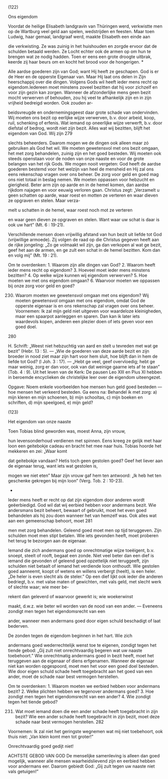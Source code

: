 (122)

Ons eigendom

Voordat de heilige Elisabeth landgravin van Thüringen werd,
verkwistte men op de Wartburg veel geld aan spelen, wedstrijden en feesten. Maar toen Ludwig, haar gemaal, landgraaf
werd, maakte Elisabeth een einde aan

die verkwisting. Ze was zuinig in het
huishouden en zorgde ervoor dat de
schulden betaald werden. Ze Locht echter ook de armen op om hun te brengen
wat ze nodig hadden. Toen er eens een
grote droogte uitbrak, keerde zij haar
beurs om en kocht het brood voor de
hongerigen.
*

Alle aardse goederen zijn van God; want Hij heeft ze geschapen. God is er de Heer en de opperste Eigenaar van. Maar Hij
laat ons delen in Zijn heerschappij over die dingen.
Volgens Gods wil heeft ieder mens recht op eigendom.Iedereen moet minstens zoveel bezitten dat hij voor zichzelf en voor
zijn gezin kan zorgen. Wanneer de afzonderlijke mens geen
bezit mocht verwerven of behouden, zou hij veel te afhankelijk zijn en in zijn vrijheid bedreigd worden. Ook zouden ar-

beidsvreugde en ondernemingsgeest daar grote schade van
ondervinden.
Wij moeten ons bezit op eerlijke wijze verwerven, b.v. door
arbeid, koop, ruil, schenking of erfenis. Wat iemand op oneerlijke wijze verwerft, b.v. door diefstal of bedrog, wordt niet
zijn bezit.
Alles wat wij bezitten, blijft het eigendom van God. Wij zijn
279

slechts beheerders. Daarom mogen we de dingen ook alleen
maar zó gebruiken als God het wil. We moeten gewetensvol
met ons bezit omgaan, het met zorg behandelen, zuinig zijn
en het goed besteden. Wij moeten ook steeds openstaan voor
de noden van onze naaste en voor de grote belangen van het
rijk Gods. We mogen nooit vergeten: God heeft de aardse
goederen bestemd voor het welzijn van heel de mensheid en
Hij zal ons eens rekenschap vragen over ons beheer.
De zorg voor geld en goed mag ons niet totaal in beslag
nemen. We moeten oppassen voor hebzucht en gierigheid. Beter arm zijn op aarde en in de hemel komen, dan aardse rijkdom najagen en voor eeuwig verloren gaan. Christus zegt:
„Verzamelt u geen schatten op aarde, waar roest en motten ze
verteren en waar dieven ze opgraven en stelen. Maar verza-

melt u schatten in de hemel, waar roest noch mot ze verteren

en waar geen dieven ze opgraven en stelen. Want waar uw
schat is daar is ook uw hart” (Mt. 6 : 19-21).

Verschillende mensen doen vrijwillig afstand van hun bezit uit liefde tot God (vrijwillige armoede). Zij volgen de raad
op die Christus gegeven heeft aan de rijke jongeling: „Zo ge
volmaakt wil zijn, ga dan verkopen al wat ge bezit, geef het
aan de armen, en ge zult een schat in de hemel bezitten. Kom
dan en volg mij” (Mt. 19 : 21).

Om te overdenken: 1. Waarom zijn alle dingen van God? 2. Waarom
heeft ieder mens recht op eigendom? 3. Hoeveel moet ieder mens minstens bezitten? 4. Op welke wijze kunnen wij eigendom verwerven? 5.
Hoe moeten we met ons eigendom omgaan? 6. Waarvoor moeten we oppassen bij onze zorg voor geld en goed?

230. Waarom moeten we gewetensvol omgaan met ons
eigendom?
Wij moeten gewetensvol omgaan met ons eigendom,
omdat God de opperste eigenaar is en ons rekenschap
zal vragen over ons beheer.
Voornemen: Ik zal mijn geld niet uitgeven voor waardeloze kleinigheden, maar een spaarpot aanleggen en sparen. Dan kan ik later iets
waardevols kopen, anderen een plezier doen of iets geven voor een
goed doel.

280

H. Schrift: „Weest niet hebzuchtig van aard en stelt u tevreden met
wat ge bezit” (Hebr. 13 : 5). — „Wie de goederen van deze aarde
bezit en zijn broeder in nood ziet maar zijn hart voor hem sluit, hoe
blijft dan in hem de liefde tot God? (l Joh. 3 : 17). — „Hebt ge
veel, geef overvloedig; hebt ge maar weinig, zorg er dan voor, ook
van dat weinige gaarne iets af te staan” (Tob. 4 : 9).
Uit het leven van de Kerk: De pausen Leo XIII en Pius XI hebben
in beroemde encyclieken de christelijke leer over de eigendom uiteengezet.

Opgave: Noem enkele voorbeelden hoe mensen hun geld goed besteden — hoe mensen het verkeerd besteden.
Ga eens na: Behandel ik met zorg: a) mijn kleren en mijn schoenen,
b) mijn schooltas, c) mijn boeken en schriften, d) mijn speelgoed,
e) mijn geld?

(123)

Het eigendom van onze naaste

Toen Tobias blind geworden was, moest Anna, zijn vrouw,

hun levensonderhoud verdienen met spinnen. Eens kreeg ze
gelijk met haar loon een geitebokje cadeau en bracht het mee
naar huis. Tobias hoorde het
mekkeren en zei: „Waar komt

dat geitebokje vandaan? Hetis
toch geen gestolen goed? Geef
het liever aan de eigenaar terug, want iets wat gestolen is,

mogen we niet eten” Maar
zijn vrouw gaf hem ten antwoord: „Ik heb het ten geschenke gekregen bij mijn
loon” (Verg. Tob. 2 : 10-23).

+

Ieder mens heeft er recht op dat zijn eigendom door anderen
wordt geëerbiedigd. God wil dat wij eerbied hebben voor andermans bezit.
Wie andersmans bezit beheert, bewaart of gebruikt, moet het
even goed behandelen als hij zou doen wanneer het van hemzelf was. Ook alles wat aan een gemeenschap behoort, moet
281

men met zorg behandelen. Geleend goed moet men op tijd teruggeven. Zijn schulden moet men stipt betalen. Wie iets gevonden heeft, moet proberen het terug te bezorgen aan de
eigenaar.

Iemand die zich andermans goed op onrechtmatige wijze
toeëigent, b.v. snoept, steelt of rooft, begaat een zonde. Niet
veel beter dan een dief is iemand die gevonden of geleend
goed opzettelijk niet teruggeeft, zijn schulden niet betaalt of
iemand het verdiende loon onthoudt. Wie gestolen goed aanneemt, koopt of wetens en willens verbergt (heelt), is een heler. „De heler is even slecht als de steler.” Op een dief lijkt ook
ieder die anderen bedriegt, b.v. met valse maten of gewichten,
met vals geld, met slecht werk of slechte waar; wie meer be-

rekent dan geleverd of waarvoor gewerkt is; wie woekerwinst

maakt, d.w.z. wie beter wil worden van de nood van een ander.
— Eveneens zondigt men tegen het eigendomsrecht van een

ander, wanneer men andermans goed door eigen schuld beschadigt of laat bederven.

De zonden tegen de eigendom beginnen in het hart. Wie zich

andermans goed wederrechtelijk wenst toe te eigenen, zondigt
tegen het tiende gebod: „Gij zult niet onrechtvaardig begeren
wat uw naaste toebehoort.”
Wie onrechtmatig andermans goed in bezit heeft, moet het
teruggeven aan de eigenaar of diens erfgenamen. Wanneer de
eigenaar niet kan worden opgespoord, moet men het voor een
goed doel besteden. Wie door eigen schuld schade heeft toegebracht aan het goed van een ander, moet de schade naar
best vermogen herstellen.

Om te overdenken: 1. Waarom moeten we eerbied hebben voor andermans bezit? 2. Welke plichten hebben we tegenover andermans goed?
3. Hoe zondigt men tegen het eigendomsrecht van een ander? 4. Wie
zondigt tegen het tiende gebod?

231. Wat moet iemand doen die een ander schade heeft
toegebracht in zijn bezit?
Wie een ander schade heeft toegebracht in zijn bezit,
moet deze schade naar best vermogen herstellen.
282

Voornemen: Ik zal niet het geringste wegnemen wat mij niet toebehoort, ook thuis niet: „Van klein komt men tot groter!”

Onrechtvaardig goed gedijt niet!

ACHTSTE GEBOD VAN GOD
De menselijke samenleving is alleen dan goed mogelijk, wanneer alle mensen waarheidslievend zijn en eerbied hebben
voor andermans eer. Daarom gebiedt God: „Gij zult tegen
uw naaste niet vals getuigen!”

